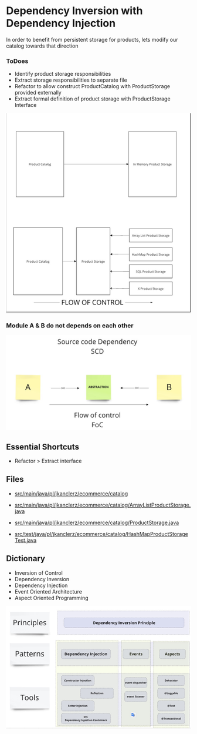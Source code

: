 # Dependency Inversion with Dependency Injection

In order to benefit from persistent storage for products, lets modify our catalog towards 
that direction

### ToDoes
- Identify product storage responsibilities
- Extract storage responsibilities to separate file
- Refactor to allow construct ProductCatalog with ProductStorage provided externally
- Extract formal definition of product storage with ProductStorage Interface

![Refactor stages](assets/04__refactor.jpg)

### Module A & B do not depends on each other

![Dependency graph](assets/04__scd-foc.jpg)

## Essential Shortcuts
* Refactor > Extract interface

## Files
* [src/main/java/pl/jkanclerz/ecommerce/catalog](../src/test/java/pl/dgraczek/ecommerce/catalog)
* [src/main/java/pl/jkanclerz/ecommerce/catalog/ArrayListProductStorage.java](../src/main/java/pl/dgraczek/ecommerce/catalog/ArrayListProductStorage.java)
* [src/main/java/pl/jkanclerz/ecommerce/catalog/ProductStorage.java](../src/main/java/pl/dgraczek/ecommerce/catalog/ProductStorage.java)

* [src/test/java/pl/jkanclerz/ecommerce/catalog/HashMapProductStorageTest.java](../src/test/java/pl/dgraczek/ecommerce/catalog/HashMapProductStorageTest.java)


## Dictionary
* Inversion of Control
* Dependency Inversion
* Dependency Injection
* Event Oriented Architecture
* Aspect Oriented Programming

![Dependency Inversion](assets/04__dip.jpg)